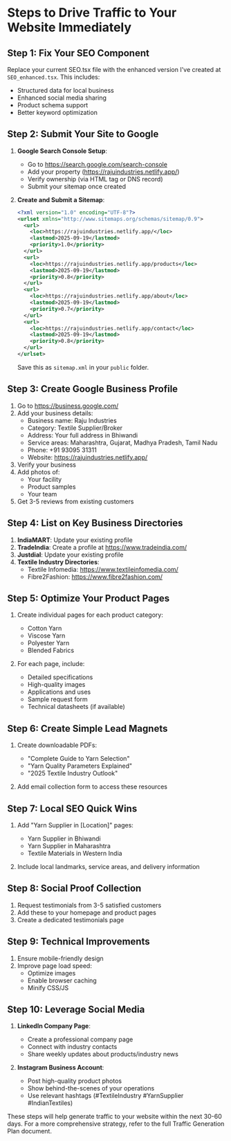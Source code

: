 # Steps to Drive Traffic to Your Website Immediately

## Step 1: Fix Your SEO Component
Replace your current SEO.tsx file with the enhanced version I've created at `SEO_enhanced.tsx`. This includes:
- Structured data for local business
- Enhanced social media sharing
- Product schema support
- Better keyword optimization

## Step 2: Submit Your Site to Google

1. **Google Search Console Setup**:
   - Go to https://search.google.com/search-console
   - Add your property (https://rajuindustries.netlify.app/)
   - Verify ownership (via HTML tag or DNS record)
   - Submit your sitemap once created

2. **Create and Submit a Sitemap**:
   ```xml
   <?xml version="1.0" encoding="UTF-8"?>
   <urlset xmlns="http://www.sitemaps.org/schemas/sitemap/0.9">
     <url>
       <loc>https://rajuindustries.netlify.app/</loc>
       <lastmod>2025-09-19</lastmod>
       <priority>1.0</priority>
     </url>
     <url>
       <loc>https://rajuindustries.netlify.app/products</loc>
       <lastmod>2025-09-19</lastmod>
       <priority>0.8</priority>
     </url>
     <url>
       <loc>https://rajuindustries.netlify.app/about</loc>
       <lastmod>2025-09-19</lastmod>
       <priority>0.7</priority>
     </url>
     <url>
       <loc>https://rajuindustries.netlify.app/contact</loc>
       <lastmod>2025-09-19</lastmod>
       <priority>0.8</priority>
     </url>
   </urlset>
   ```
   Save this as `sitemap.xml` in your `public` folder.

## Step 3: Create Google Business Profile

1. Go to https://business.google.com/
2. Add your business details:
   - Business name: Raju Industries
   - Category: Textile Supplier/Broker
   - Address: Your full address in Bhiwandi
   - Service areas: Maharashtra, Gujarat, Madhya Pradesh, Tamil Nadu
   - Phone: +91 93095 31311
   - Website: https://rajuindustries.netlify.app/
3. Verify your business
4. Add photos of:
   - Your facility
   - Product samples
   - Your team
5. Get 3-5 reviews from existing customers

## Step 4: List on Key Business Directories

1. **IndiaMART**: Update your existing profile
2. **TradeIndia**: Create a profile at https://www.tradeindia.com/
3. **Justdial**: Update your existing profile
4. **Textile Industry Directories**:
   - Textile Infomedia: https://www.textileinfomedia.com/
   - Fibre2Fashion: https://www.fibre2fashion.com/

## Step 5: Optimize Your Product Pages

1. Create individual pages for each product category:
   - Cotton Yarn
   - Viscose Yarn
   - Polyester Yarn
   - Blended Fabrics

2. For each page, include:
   - Detailed specifications
   - High-quality images
   - Applications and uses
   - Sample request form
   - Technical datasheets (if available)

## Step 6: Create Simple Lead Magnets

1. Create downloadable PDFs:
   - "Complete Guide to Yarn Selection"
   - "Yarn Quality Parameters Explained"
   - "2025 Textile Industry Outlook"

2. Add email collection form to access these resources

## Step 7: Local SEO Quick Wins

1. Add "Yarn Supplier in [Location]" pages:
   - Yarn Supplier in Bhiwandi
   - Yarn Supplier in Maharashtra
   - Textile Materials in Western India

2. Include local landmarks, service areas, and delivery information

## Step 8: Social Proof Collection

1. Request testimonials from 3-5 satisfied customers
2. Add these to your homepage and product pages
3. Create a dedicated testimonials page

## Step 9: Technical Improvements

1. Ensure mobile-friendly design
2. Improve page load speed:
   - Optimize images
   - Enable browser caching
   - Minify CSS/JS

## Step 10: Leverage Social Media

1. **LinkedIn Company Page**:
   - Create a professional company page
   - Connect with industry contacts
   - Share weekly updates about products/industry news

2. **Instagram Business Account**:
   - Post high-quality product photos
   - Show behind-the-scenes of your operations
   - Use relevant hashtags (#TextileIndustry #YarnSupplier #IndianTextiles)

These steps will help generate traffic to your website within the next 30-60 days. For a more comprehensive strategy, refer to the full Traffic Generation Plan document.